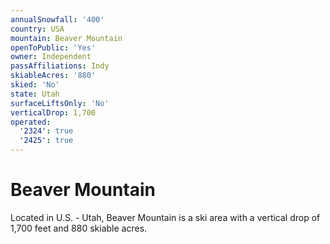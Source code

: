 ```yaml
---
annualSnowfall: '400'
country: USA
mountain: Beaver Mountain
openToPublic: 'Yes'
owner: Independent
passAffiliations: Indy
skiableAcres: '880'
skied: 'No'
state: Utah
surfaceLiftsOnly: 'No'
verticalDrop: 1,700
operated:
  '2324': true
  '2425': true
---
```



# Beaver Mountain

Located in U.S. - Utah, Beaver Mountain is a ski area with a vertical drop of 1,700 feet and 880 skiable acres.
